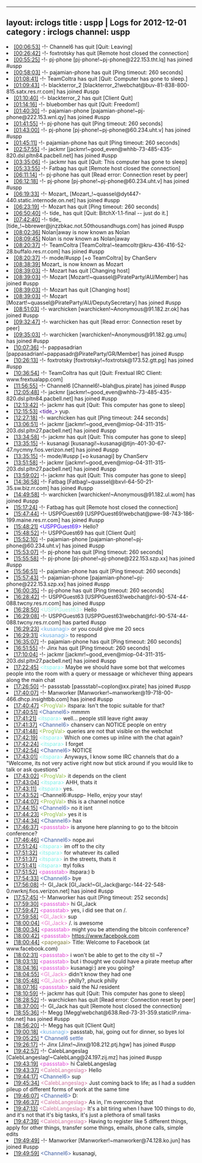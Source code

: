 
---
layout: irclogs
title : uspp | Logs for 2012-12-01
category : irclogs
channel: uspp
---
<li class="logitem"><a href="#00:06:53" name="00:06:53" class="time">[00:06:53]</a> -!- <span class="quit">Channel6</span> has quit [Quit: Leaving] </li>
<li class="logitem"><a href="#00:26:42" name="00:26:42" class="time">[00:26:42]</a> -!- <span class="quit">foxtrotsky</span> has quit [Remote host closed the connection] </li>
<li class="logitem"><a href="#00:55:25" name="00:55:25" class="time">[00:55:25]</a> -!- <span class="join">pj-phone</span> [pj-phone!~pj-phone@222.153.tht.lq] has joined #uspp </li>
<li class="logitem"><a href="#00:58:03" name="00:58:03" class="time">[00:58:03]</a> -!- <span class="quit">pajamian-phone</span> has quit [Ping timeout: 260 seconds] </li>
<li class="logitem"><a href="#01:08:41" name="01:08:41" class="time">[01:08:41]</a> -!- <span class="quit">TeamColtra</span> has quit [Quit: Computer has gone to sleep.] </li>
<li class="logitem"><a href="#01:09:43" name="01:09:43" class="time">[01:09:43]</a> -!- <span class="join">blackterror_2</span> [blackterror_2!webchat@buv-81-838-800-815.satx.res.rr.com] has joined #uspp </li>
<li class="logitem"><a href="#01:10:40" name="01:10:40" class="time">[01:10:40]</a> -!- <span class="quit">blackterror_2</span> has quit [Client Quit] </li>
<li class="logitem"><a href="#01:14:16" name="01:14:16" class="time">[01:14:16]</a> -!- <span class="quit">bluebomber</span> has quit [Quit: Freedom!] </li>
<li class="logitem"><a href="#01:40:30" name="01:40:30" class="time">[01:40:30]</a> -!- <span class="join">pajamian-phone</span> [pajamian-phone!~pj-phone@222.153.wnl.qy] has joined #uspp </li>
<li class="logitem"><a href="#01:41:55" name="01:41:55" class="time">[01:41:55]</a> -!- <span class="quit">pj-phone</span> has quit [Ping timeout: 260 seconds] </li>
<li class="logitem"><a href="#01:43:00" name="01:43:00" class="time">[01:43:00]</a> -!- <span class="join">pj-phone</span> [pj-phone!~pj-phone@60.234.uht.v] has joined #uspp </li>
<li class="logitem"><a href="#01:45:11" name="01:45:11" class="time">[01:45:11]</a> -!- <span class="quit">pajamian-phone</span> has quit [Ping timeout: 260 seconds] </li>
<li class="logitem"><a href="#02:57:55" name="02:57:55" class="time">[02:57:55]</a> -!- <span class="join">jackmr</span> [jackmr!~good_even@whhb-73-485-435-820.dsl.pltn84.pacbell.net] has joined #uspp </li>
<li class="logitem"><a href="#03:35:06" name="03:35:06" class="time">[03:35:06]</a> -!- <span class="quit">jackmr</span> has quit [Quit: This computer has gone to sleep] </li>
<li class="logitem"><a href="#05:33:55" name="05:33:55" class="time">[05:33:55]</a> -!- <span class="quit">Fatbag</span> has quit [Remote host closed the connection] </li>
<li class="logitem"><a href="#06:11:14" name="06:11:14" class="time">[06:11:14]</a> -!- <span class="quit">pj-phone</span> has quit [Read error: Connection reset by peer] </li>
<li class="logitem"><a href="#06:12:18" name="06:12:18" class="time">[06:12:18]</a> -!- <span class="join">pj-phone</span> [pj-phone!~pj-phone@60.234.uht.v] has joined #uspp </li>
<li class="logitem"><a href="#06:19:33" name="06:19:33" class="time">[06:19:33]</a> -!- <span class="join">Mozart_</span> [Mozart_!~quassel@dyt447-440.static.internode.on.net] has joined #uspp </li>
<li class="logitem"><a href="#06:23:19" name="06:23:19" class="time">[06:23:19]</a> -!- <span class="quit">Mozart</span> has quit [Ping timeout: 260 seconds] </li>
<li class="logitem"><a href="#06:50:40" name="06:50:40" class="time">[06:50:40]</a> -!- <span class="quit">tide_</span> has quit [Quit: BitchX-1.1-final -- just do it.] </li>
<li class="logitem"><a href="#07:42:40" name="07:42:40" class="time">[07:42:40]</a> -!- <span class="join">tide_</span> [tide_!~bbrewer@jnzzbkac.not.50thousandhugs.com] has joined #uspp </li>
<li class="logitem"><a href="#08:02:36" name="08:02:36" class="time">[08:02:36]</a> <span class="nick">Nolan|away</span> is now known as <span class="nick">Nolan</span> </li>
<li class="logitem"><a href="#08:09:45" name="08:09:45" class="time">[08:09:45]</a> <span class="nick">Nolan</span> is now known as <span class="nick">Nolan|away</span> </li>
<li class="logitem"><a href="#08:20:37" name="08:20:37" class="time">[08:20:37]</a> -!- <span class="join">TeamColtra</span> [TeamColtra!~teamcoltr@kru-436-416-52-28.buffalo.res.rr.com] has joined #uspp </li>
<li class="logitem"><a href="#08:20:37" name="08:20:37" class="time">[08:20:37]</a> -!- mode/<span class="mode">#uspp</span> [+o TeamColtra] by ChanServ </li>
<li class="logitem"><a href="#08:38:39" name="08:38:39" class="time">[08:38:39]</a> <span class="nick">Mozart_</span> is now known as <span class="nick">Mozart</span> </li>
<li class="logitem"><a href="#08:39:03" name="08:39:03" class="time">[08:39:03]</a> -!- <span class="quit">Mozart</span> has quit [Changing host] </li>
<li class="logitem"><a href="#08:39:03" name="08:39:03" class="time">[08:39:03]</a> -!- <span class="join">Mozart</span> [Mozart!~quassel@PirateParty/AU/Member] has joined #uspp </li>
<li class="logitem"><a href="#08:39:03" name="08:39:03" class="time">[08:39:03]</a> -!- <span class="quit">Mozart</span> has quit [Changing host] </li>
<li class="logitem"><a href="#08:39:03" name="08:39:03" class="time">[08:39:03]</a> -!- <span class="join">Mozart</span> [Mozart!~quassel@PirateParty/AU/DeputySecretary] has joined #uspp </li>
<li class="logitem"><a href="#08:51:03" name="08:51:03" class="time">[08:51:03]</a> -!- <span class="join">warchicken</span> [warchicken!~Anonymous@91.182.zr.ok] has joined #uspp </li>
<li class="logitem"><a href="#09:32:47" name="09:32:47" class="time">[09:32:47]</a> -!- <span class="quit">warchicken</span> has quit [Read error: Connection reset by peer] </li>
<li class="logitem"><a href="#09:35:03" name="09:35:03" class="time">[09:35:03]</a> -!- <span class="join">warchicken</span> [warchicken!~Anonymous@91.182.gg.umu] has joined #uspp </li>
<li class="logitem"><a href="#10:07:36" name="10:07:36" class="time">[10:07:36]</a> -!- <span class="join">pappasadrian</span> [pappasadrian!~pappasadr@PirateParty/GR/Member] has joined #uspp </li>
<li class="logitem"><a href="#10:26:13" name="10:26:13" class="time">[10:26:13]</a> -!- <span class="join">foxtrotsky</span> [foxtrotsky!~foxtrotsk@173.52.gtt.pg] has joined #uspp </li>
<li class="logitem"><a href="#10:36:54" name="10:36:54" class="time">[10:36:54]</a> -!- <span class="quit">TeamColtra</span> has quit [Quit: Frextual IRC Client: www.frextualapp.com] </li>
<li class="logitem"><a href="#11:56:55" name="11:56:55" class="time">[11:56:55]</a> -!- <span class="join">Channel6</span> [Channel6!~blah@us.pirate] has joined #uspp </li>
<li class="logitem"><a href="#12:05:48" name="12:05:48" class="time">[12:05:48]</a> -!- <span class="join">jackmr</span> [jackmr!~good_even@whhb-73-485-435-820.dsl.pltn84.pacbell.net] has joined #uspp </li>
<li class="logitem"><a href="#12:13:42" name="12:13:42" class="time">[12:13:42]</a> -!- <span class="quit">jackmr</span> has quit [Quit: This computer has gone to sleep] </li>
<li class="logitem"><a href="#12:15:53" name="12:15:53" class="time">[12:15:53]</a> <span class="person" style="color:#42078b">&lt;tide_&gt;</span> yup. </li>
<li class="logitem"><a href="#12:27:18" name="12:27:18" class="time">[12:27:18]</a> -!- <span class="quit">warchicken</span> has quit [Ping timeout: 244 seconds] </li>
<li class="logitem"><a href="#13:06:51" name="13:06:51" class="time">[13:06:51]</a> -!- <span class="join">jackmr</span> [jackmr!~good_even@miop-04-311-315-203.dsl.pltn27.pacbell.net] has joined #uspp </li>
<li class="logitem"><a href="#13:34:58" name="13:34:58" class="time">[13:34:58]</a> -!- <span class="quit">jackmr</span> has quit [Quit: This computer has gone to sleep] </li>
<li class="logitem"><a href="#13:35:15" name="13:35:15" class="time">[13:35:15]</a> -!- <span class="join">kusanagi</span> [kusanagi!~kusanagi@tijn-401-30-67-47.nycmny.fios.verizon.net] has joined #uspp </li>
<li class="logitem"><a href="#13:35:15" name="13:35:15" class="time">[13:35:15]</a> -!- mode/<span class="mode">#uspp</span> [+o kusanagi] by ChanServ </li>
<li class="logitem"><a href="#13:51:58" name="13:51:58" class="time">[13:51:58]</a> -!- <span class="join">jackmr</span> [jackmr!~good_even@miop-04-311-315-203.dsl.pltn27.pacbell.net] has joined #uspp </li>
<li class="logitem"><a href="#13:59:02" name="13:59:02" class="time">[13:59:02]</a> -!- <span class="quit">jackmr</span> has quit [Quit: This computer has gone to sleep] </li>
<li class="logitem"><a href="#14:36:58" name="14:36:58" class="time">[14:36:58]</a> -!- <span class="join">Fatbag</span> [Fatbag!~quassel@bxvl-64-50-21-35.sw.biz.rr.com] has joined #uspp </li>
<li class="logitem"><a href="#14:49:58" name="14:49:58" class="time">[14:49:58]</a> -!- <span class="join">warchicken</span> [warchicken!~Anonymous@91.182.ul.wom] has joined #uspp </li>
<li class="logitem"><a href="#15:17:24" name="15:17:24" class="time">[15:17:24]</a> -!- <span class="quit">Fatbag</span> has quit [Remote host closed the connection] </li>
<li class="logitem"><a href="#15:47:44" name="15:47:44" class="time">[15:47:44]</a> -!- <span class="join">USPPGuest69</span> [USPPGuest69!webchat@pwe-98-743-186-199.maine.res.rr.com] has joined #uspp </li>
<li class="logitem"><a href="#15:48:21" name="15:48:21" class="time">[15:48:21]</a> <span class="person" style="color:#3a07ec">&lt;USPPGuest69&gt;</span> Hello? </li>
<li class="logitem"><a href="#15:48:52" name="15:48:52" class="time">[15:48:52]</a> -!- <span class="quit">USPPGuest69</span> has quit [Client Quit] </li>
<li class="logitem"><a href="#15:52:10" name="15:52:10" class="time">[15:52:10]</a> -!- <span class="join">pajamian-phone</span> [pajamian-phone!~pj-phone@60.234.uht.v] has joined #uspp </li>
<li class="logitem"><a href="#15:53:07" name="15:53:07" class="time">[15:53:07]</a> -!- <span class="quit">pj-phone</span> has quit [Ping timeout: 260 seconds] </li>
<li class="logitem"><a href="#15:55:58" name="15:55:58" class="time">[15:55:58]</a> -!- <span class="join">pj-phone</span> [pj-phone!~pj-phone@222.153.szp.xx] has joined #uspp </li>
<li class="logitem"><a href="#15:56:51" name="15:56:51" class="time">[15:56:51]</a> -!- <span class="quit">pajamian-phone</span> has quit [Ping timeout: 260 seconds] </li>
<li class="logitem"><a href="#15:57:43" name="15:57:43" class="time">[15:57:43]</a> -!- <span class="join">pajamian-phone</span> [pajamian-phone!~pj-phone@222.153.szp.xx] has joined #uspp </li>
<li class="logitem"><a href="#16:00:35" name="16:00:35" class="time">[16:00:35]</a> -!- <span class="quit">pj-phone</span> has quit [Ping timeout: 260 seconds] </li>
<li class="logitem"><a href="#16:28:42" name="16:28:42" class="time">[16:28:42]</a> -!- <span class="join">USPPGuest63</span> [USPPGuest63!webchat@fcl-90-574-44-088.twcny.res.rr.com] has joined #uspp </li>
<li class="logitem"><a href="#16:28:50" name="16:28:50" class="time">[16:28:50]</a> <span class="person" style="color:#9eebde">&lt;USPPGuest63&gt;</span> Hello </li>
<li class="logitem"><a href="#16:29:08" name="16:29:08" class="time">[16:29:08]</a> -!- <span class="part">USPPGuest63</span> [USPPGuest63!webchat@fcl-90-574-44-088.twcny.res.rr.com] has parted #uspp </li>
<li class="logitem"><a href="#16:29:23" name="16:29:23" class="time">[16:29:23]</a> <span class="person" style="color:#6aace3">&lt;kusanagi&gt;</span> or you could give me 20 secs </li>
<li class="logitem"><a href="#16:29:31" name="16:29:31" class="time">[16:29:31]</a> <span class="person" style="color:#6aace3">&lt;kusanagi&gt;</span> to respond </li>
<li class="logitem"><a href="#16:35:07" name="16:35:07" class="time">[16:35:07]</a> -!- <span class="quit">pajamian-phone</span> has quit [Ping timeout: 260 seconds] </li>
<li class="logitem"><a href="#16:51:55" name="16:51:55" class="time">[16:51:55]</a> -!- <span class="quit">Jinx</span> has quit [Ping timeout: 260 seconds] </li>
<li class="logitem"><a href="#17:10:04" name="17:10:04" class="time">[17:10:04]</a> -!- <span class="join">jackmr</span> [jackmr!~good_even@miop-04-311-315-203.dsl.pltn27.pacbell.net] has joined #uspp </li>
<li class="logitem"><a href="#17:22:45" name="17:22:45" class="time">[17:22:45]</a> <span class="person" style="color:#7deee6">&lt;itspara&gt;</span> Maybe we should have some bot that welcomes people into the room with a query or messaage or whichever thing appears along the main chat </li>
<li class="logitem"><a href="#17:26:50" name="17:26:50" class="time">[17:26:50]</a> -!- <span class="join">passstab</span> [passstab!~coplon@xx.pirate] has joined #uspp </li>
<li class="logitem"><a href="#17:40:07" name="17:40:07" class="time">[17:40:07]</a> -!- <span class="join">Manworker</span> [Manworker!~manworker@19-718-00-466.dhcp.insightbb.com] has joined #uspp </li>
<li class="logitem"><a href="#17:40:47" name="17:40:47" class="time">[17:40:47]</a> <span class="person" style="color:#8dba43">&lt;ProgVal&gt;</span> itspara: Isn't the topic suitable for that? </li>
<li class="logitem"><a href="#17:40:51" name="17:40:51" class="time">[17:40:51]</a> <span class="person" style="color:#3d5ba0">&lt;Channel6&gt;</span> mmmm </li>
<li class="logitem"><a href="#17:41:21" name="17:41:21" class="time">[17:41:21]</a> <span class="person" style="color:#7deee6">&lt;itspara&gt;</span> well... people still leave right away </li>
<li class="logitem"><a href="#17:41:37" name="17:41:37" class="time">[17:41:37]</a> <span class="person" style="color:#3d5ba0">&lt;Channel6&gt;</span> chanserv can NOTICE  people on entry </li>
<li class="logitem"><a href="#17:41:48" name="17:41:48" class="time">[17:41:48]</a> <span class="person" style="color:#8dba43">&lt;ProgVal&gt;</span> queries are not that visible on the webchat </li>
<li class="logitem"><a href="#17:42:19" name="17:42:19" class="time">[17:42:19]</a> <span class="person" style="color:#7deee6">&lt;itspara&gt;</span> Which one comes up inline with the chat again? </li>
<li class="logitem"><a href="#17:42:24" name="17:42:24" class="time">[17:42:24]</a> <span class="person" style="color:#7deee6">&lt;itspara&gt;</span> I forget </li>
<li class="logitem"><a href="#17:42:54" name="17:42:54" class="time">[17:42:54]</a> <span class="person" style="color:#3d5ba0">&lt;Channel6&gt;</span> NOTICE </li>
<li class="logitem"><a href="#17:43:01" name="17:43:01" class="time">[17:43:01]</a> <span class="person" style="color:#7deee6">&lt;itspara&gt;</span> Anyways, I know some IRC channels that do a "Welcome, its not very active right now but stick around if you would like to talk or ask questions" </li>
<li class="logitem"><a href="#17:43:02" name="17:43:02" class="time">[17:43:02]</a> <span class="person" style="color:#8dba43">&lt;ProgVal&gt;</span> it depends on the client </li>
<li class="logitem"><a href="#17:43:04" name="17:43:04" class="time">[17:43:04]</a> <span class="person" style="color:#7deee6">&lt;itspara&gt;</span> AHH, thats it </li>
<li class="logitem"><a href="#17:43:11" name="17:43:11" class="time">[17:43:11]</a> <span class="person" style="color:#7deee6">&lt;itspara&gt;</span> yes. </li>
<li class="logitem"><a href="#17:43:52" name="17:43:52" class="time">[17:43:52]</a> <span class="notice">-Channel6:#uspp-</span> Hello, enjoy your stay! </li>
<li class="logitem"><a href="#17:44:07" name="17:44:07" class="time">[17:44:07]</a> <span class="person" style="color:#8dba43">&lt;ProgVal&gt;</span> this is a channel notice </li>
<li class="logitem"><a href="#17:44:15" name="17:44:15" class="time">[17:44:15]</a> <span class="person" style="color:#3d5ba0">&lt;Channel6&gt;</span> no it isnt </li>
<li class="logitem"><a href="#17:44:23" name="17:44:23" class="time">[17:44:23]</a> <span class="person" style="color:#8dba43">&lt;ProgVal&gt;</span> yes it is </li>
<li class="logitem"><a href="#17:44:34" name="17:44:34" class="time">[17:44:34]</a> <span class="person" style="color:#3d5ba0">&lt;Channel6&gt;</span> hax </li>
<li class="logitem"><a href="#17:46:37" name="17:46:37" class="time">[17:46:37]</a> <span class="person" style="color:#dc45d1">&lt;passstab&gt;</span> is anyone here planning to go to the bitcoin conference? </li>
<li class="logitem"><a href="#17:46:46" name="17:46:46" class="time">[17:46:46]</a> <span class="person" style="color:#3d5ba0">&lt;Channel6&gt;</span> nope.avi </li>
<li class="logitem"><a href="#17:51:24" name="17:51:24" class="time">[17:51:24]</a> <span class="person" style="color:#7deee6">&lt;itspara&gt;</span> im off to the city </li>
<li class="logitem"><a href="#17:51:32" name="17:51:32" class="time">[17:51:32]</a> <span class="person" style="color:#7deee6">&lt;itspara&gt;</span> for whatever its called </li>
<li class="logitem"><a href="#17:51:37" name="17:51:37" class="time">[17:51:37]</a> <span class="person" style="color:#7deee6">&lt;itspara&gt;</span> in the streets, thats it </li>
<li class="logitem"><a href="#17:51:41" name="17:51:41" class="time">[17:51:41]</a> <span class="person" style="color:#7deee6">&lt;itspara&gt;</span> ttyl folks </li>
<li class="logitem"><a href="#17:51:52" name="17:51:52" class="time">[17:51:52]</a> <span class="person" style="color:#dc45d1">&lt;passstab&gt;</span> itspara:) b </li>
<li class="logitem"><a href="#17:54:33" name="17:54:33" class="time">[17:54:33]</a> <span class="person" style="color:#3d5ba0">&lt;Channel6&gt;</span> bye </li>
<li class="logitem"><a href="#17:56:08" name="17:56:08" class="time">[17:56:08]</a> -!- <span class="join">GI_Jack</span> [GI_Jack!~GI_Jack@argc-144-22-548-0.nwrknj.fios.verizon.net] has joined #uspp </li>
<li class="logitem"><a href="#17:57:45" name="17:57:45" class="time">[17:57:45]</a> -!- <span class="quit">Manworker</span> has quit [Ping timeout: 252 seconds] </li>
<li class="logitem"><a href="#17:59:30" name="17:59:30" class="time">[17:59:30]</a> <span class="person" style="color:#dc45d1">&lt;passstab&gt;</span> hi GI_Jack  </li>
<li class="logitem"><a href="#17:59:47" name="17:59:47" class="time">[17:59:47]</a> <span class="person" style="color:#dc45d1">&lt;passstab&gt;</span> yes, i did see that on /. </li>
<li class="logitem"><a href="#17:59:58" name="17:59:58" class="time">[17:59:58]</a> <span class="person" style="color:#e573c6">&lt;GI_Jack&gt;</span> sup </li>
<li class="logitem"><a href="#18:00:04" name="18:00:04" class="time">[18:00:04]</a> <span class="person" style="color:#e573c6">&lt;GI_Jack&gt;</span>  /. is awesome </li>
<li class="logitem"><a href="#18:00:34" name="18:00:34" class="time">[18:00:34]</a> <span class="person" style="color:#dc45d1">&lt;passstab&gt;</span> might you be attending the bitcoin conference? </li>
<li class="logitem"><a href="#18:00:42" name="18:00:42" class="time">[18:00:42]</a> <span class="person" style="color:#dc45d1">&lt;passstab&gt;</span> <a href="https://www.facebook.com/events/293544877431147/" target="_blank">https://www.facebook.com</a> </li>
<li class="logitem"><a href="#18:00:44" name="18:00:44" class="time">[18:00:44]</a> <span class="person" style="color:#817e41">&lt;papegaai&gt;</span> Title: Welcome to Facebook (at www.facebook.com) </li>
<li class="logitem"><a href="#18:02:31" name="18:02:31" class="time">[18:02:31]</a> <span class="person" style="color:#dc45d1">&lt;passstab&gt;</span> i won't be able to get to the city til ~7 </li>
<li class="logitem"><a href="#18:03:13" name="18:03:13" class="time">[18:03:13]</a> <span class="person" style="color:#dc45d1">&lt;passstab&gt;</span> but i thought we could have a pirate meetup after </li>
<li class="logitem"><a href="#18:04:16" name="18:04:16" class="time">[18:04:16]</a> <span class="person" style="color:#dc45d1">&lt;passstab&gt;</span> kusanagi:) are you going? </li>
<li class="logitem"><a href="#18:04:55" name="18:04:55" class="time">[18:04:55]</a> <span class="person" style="color:#e573c6">&lt;GI_Jack&gt;</span> didn't know they had one </li>
<li class="logitem"><a href="#18:05:48" name="18:05:48" class="time">[18:05:48]</a> <span class="person" style="color:#e573c6">&lt;GI_Jack&gt;</span> philly?, phuck philly </li>
<li class="logitem"><a href="#18:07:16" name="18:07:16" class="time">[18:07:16]</a> <span class="person" style="color:#dc45d1">&lt;passstab&gt;</span> said the NJ resident </li>
<li class="logitem"><a href="#18:10:59" name="18:10:59" class="time">[18:10:59]</a> -!- <span class="quit">jackmr</span> has quit [Quit: This computer has gone to sleep] </li>
<li class="logitem"><a href="#18:28:52" name="18:28:52" class="time">[18:28:52]</a> -!- <span class="quit">warchicken</span> has quit [Read error: Connection reset by peer] </li>
<li class="logitem"><a href="#18:37:00" name="18:37:00" class="time">[18:37:00]</a> -!- <span class="quit">GI_Jack</span> has quit [Remote host closed the connection] </li>
<li class="logitem"><a href="#18:55:36" name="18:55:36" class="time">[18:55:36]</a> -!- <span class="join">Megg</span> [Megg!webchat@638.Red-73-31-359.staticIP.rima-tde.net] has joined #uspp </li>
<li class="logitem"><a href="#18:56:20" name="18:56:20" class="time">[18:56:20]</a> -!- <span class="quit">Megg</span> has quit [Client Quit] </li>
<li class="logitem"><a href="#19:00:18" name="19:00:18" class="time">[19:00:18]</a> <span class="person" style="color:#6aace3">&lt;kusanagi&gt;</span> passstab, hai, going out for dinner, so byes lol </li>
<li class="logitem"><a href="#19:05:25" name="19:05:25" class="time">[19:05:25]</a> <span class="person" style="color:#3d5ba0">* Channel6 settle</span> </li>
<li class="logitem"><a href="#19:26:17" name="19:26:17" class="time">[19:26:17]</a> -!- <span class="join">Jinx</span> [Jinx!~Jinx@108.212.ptj.hgw] has joined #uspp </li>
<li class="logitem"><a href="#19:42:57" name="19:42:57" class="time">[19:42:57]</a> -!- <span class="join">CalebLangeslag</span> [CalebLangeslag!~CalebLang@24.197.zij.mz] has joined #uspp </li>
<li class="logitem"><a href="#19:43:19" name="19:43:19" class="time">[19:43:19]</a> <span class="person" style="color:#dc45d1">&lt;passstab&gt;</span> hi CalebLangeslag  </li>
<li class="logitem"><a href="#19:43:37" name="19:43:37" class="time">[19:43:37]</a> <span class="person" style="color:#cc749c">&lt;CalebLangeslag&gt;</span> Hello </li>
<li class="logitem"><a href="#19:44:17" name="19:44:17" class="time">[19:44:17]</a> <span class="person" style="color:#3d5ba0">&lt;Channel6&gt;</span> sup </li>
<li class="logitem"><a href="#19:45:34" name="19:45:34" class="time">[19:45:34]</a> <span class="person" style="color:#cc749c">&lt;CalebLangeslag&gt;</span> Just coming back to life; as I had a sudden pileup of different forms of work at the same time </li>
<li class="logitem"><a href="#19:46:07" name="19:46:07" class="time">[19:46:07]</a> <span class="person" style="color:#3d5ba0">&lt;Channel6&gt;</span> D: </li>
<li class="logitem"><a href="#19:46:37" name="19:46:37" class="time">[19:46:37]</a> <span class="person" style="color:#cc749c">&lt;CalebLangeslag&gt;</span> As in, I'm overcoming that </li>
<li class="logitem"><a href="#19:47:13" name="19:47:13" class="time">[19:47:13]</a> <span class="person" style="color:#cc749c">&lt;CalebLangeslag&gt;</span> It's a bit tiring when I have 100 things to do, and it's not that it's big tasks, it's just a plethora of small tasks </li>
<li class="logitem"><a href="#19:47:39" name="19:47:39" class="time">[19:47:39]</a> <span class="person" style="color:#cc749c">&lt;CalebLangeslag&gt;</span> Having to register like 5 different things, apply for other things, transfer some things, emails, phone calls, simple edits </li>
<li class="logitem"><a href="#19:49:49" name="19:49:49" class="time">[19:49:49]</a> -!- <span class="join">Manworker</span> [Manworker!~manworker@74.128.ko.jun] has joined #uspp </li>
<li class="logitem"><a href="#19:49:59" name="19:49:59" class="time">[19:49:59]</a> <span class="person" style="color:#3d5ba0">&lt;Channel6&gt;</span> kusanagi,  </li>


